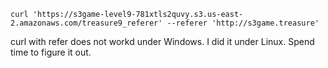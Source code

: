     curl 'https://s3game-level9-781xtls2quvy.s3.us-east-2.amazonaws.com/treasure9_referer' --referer 'http://s3game.treasure'

curl with refer does not workd under Windows. I did it under Linux. Spend time to figure it out. 